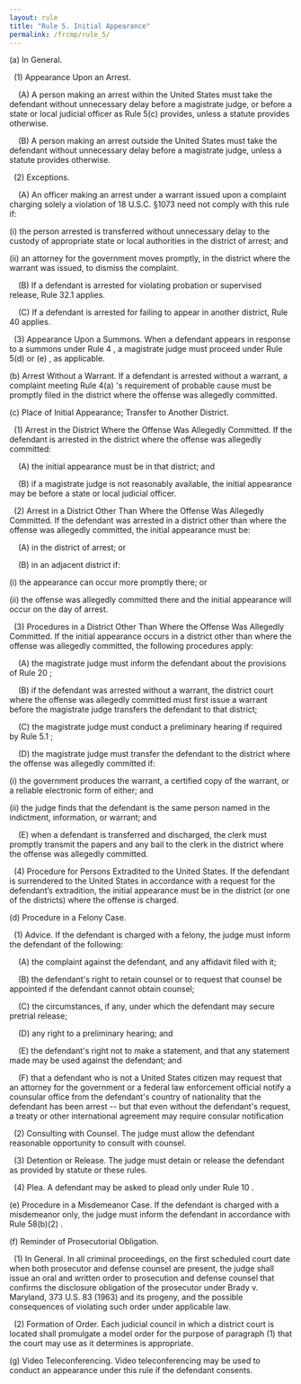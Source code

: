 ```yaml
---
layout: rule
title: "Rule 5. Initial Appearance"
permalink: /frcmp/rule_5/
---
```


(a) In General.


&nbsp;&nbsp;(1) Appearance Upon an Arrest.


&nbsp;&nbsp;&nbsp;&nbsp;(A) A person making an arrest within the United States must take the defendant without unnecessary delay before a magistrate judge, or before a state or local judicial officer as Rule 5(c) provides, unless a statute provides otherwise.


&nbsp;&nbsp;&nbsp;&nbsp;(B) A person making an arrest outside the United States must take the defendant without unnecessary delay before a magistrate judge, unless a statute provides otherwise.


&nbsp;&nbsp;(2) Exceptions.


&nbsp;&nbsp;&nbsp;&nbsp;(A) An officer making an arrest under a warrant issued upon a complaint charging solely a violation of 18 U.S.C. §1073 need not comply with this rule if:


(i) the person arrested is transferred without unnecessary delay to the custody of appropriate state or local authorities in the district of arrest; and


(ii) an attorney for the government moves promptly, in the district where the warrant was issued, to dismiss the complaint.


&nbsp;&nbsp;&nbsp;&nbsp;(B) If a defendant is arrested for violating probation or supervised release, Rule 32.1 applies.


&nbsp;&nbsp;&nbsp;&nbsp;(C) If a defendant is arrested for failing to appear in another district, Rule 40 applies.


&nbsp;&nbsp;(3) Appearance Upon a Summons. When a defendant appears in response to a summons under Rule 4 , a magistrate judge must proceed under Rule 5(d) or (e) , as applicable.


(b) Arrest Without a Warrant. If a defendant is arrested without a warrant, a complaint meeting Rule 4(a) 's requirement of probable cause must be promptly filed in the district where the offense was allegedly committed.


(c) Place of Initial Appearance; Transfer to Another District.


&nbsp;&nbsp;(1) Arrest in the District Where the Offense Was Allegedly Committed. If the defendant is arrested in the district where the offense was allegedly committed:


&nbsp;&nbsp;&nbsp;&nbsp;(A) the initial appearance must be in that district; and


&nbsp;&nbsp;&nbsp;&nbsp;(B) if a magistrate judge is not reasonably available, the initial appearance may be before a state or local judicial officer.


&nbsp;&nbsp;(2) Arrest in a District Other Than Where the Offense Was Allegedly Committed. If the defendant was arrested in a district other than where the offense was allegedly committed, the initial appearance must be:


&nbsp;&nbsp;&nbsp;&nbsp;(A) in the district of arrest; or


&nbsp;&nbsp;&nbsp;&nbsp;(B) in an adjacent district if:


(i) the appearance can occur more promptly there; or


(ii) the offense was allegedly committed there and the initial appearance will occur on the day of arrest.


&nbsp;&nbsp;(3) Procedures in a District Other Than Where the Offense Was Allegedly Committed. If the initial appearance occurs in a district other than where the offense was allegedly committed, the following procedures apply:


&nbsp;&nbsp;&nbsp;&nbsp;(A) the magistrate judge must inform the defendant about the provisions of Rule 20 ;


&nbsp;&nbsp;&nbsp;&nbsp;(B) if the defendant was arrested without a warrant, the district court where the offense was allegedly committed must first issue a warrant before the magistrate judge transfers the defendant to that district;


&nbsp;&nbsp;&nbsp;&nbsp;(C) the magistrate judge must conduct a preliminary hearing if required by Rule 5.1 ;


&nbsp;&nbsp;&nbsp;&nbsp;(D) the magistrate judge must transfer the defendant to the district where the offense was allegedly committed if:


(i) the government produces the warrant, a certified copy of the warrant, or a reliable electronic form of either; and


(ii) the judge finds that the defendant is the same person named in the indictment, information, or warrant; and


&nbsp;&nbsp;&nbsp;&nbsp;(E) when a defendant is transferred and discharged, the clerk must promptly transmit the papers and any bail to the clerk in the district where the offense was allegedly committed.


&nbsp;&nbsp;(4) Procedure for Persons Extradited to the United States. If the defendant is surrendered to the United States in accordance with a request for the defendant’s extradition, the initial appearance must be in the district (or one of the districts) where the offense is charged.


(d) Procedure in a Felony Case.


&nbsp;&nbsp;(1) Advice. If the defendant is charged with a felony, the judge must inform the defendant of the following:


&nbsp;&nbsp;&nbsp;&nbsp;(A) the complaint against the defendant, and any affidavit filed with it;


&nbsp;&nbsp;&nbsp;&nbsp;(B) the defendant's right to retain counsel or to request that counsel be appointed if the defendant cannot obtain counsel;


&nbsp;&nbsp;&nbsp;&nbsp;(C) the circumstances, if any, under which the defendant may secure pretrial release;


&nbsp;&nbsp;&nbsp;&nbsp;(D) any right to a preliminary hearing; and


&nbsp;&nbsp;&nbsp;&nbsp;(E) the defendant's right not to make a statement, and that any statement made may be used against the defendant; and


&nbsp;&nbsp;&nbsp;&nbsp;(F) that a defendant who is not a United States citizen may request that an attorney for the government or a federal law enforcement official notify a counsular office from the defendant's country of nationality that the defendant has been arrest -- but that even without the defendant's request, a treaty or other international agreement may require consular notification


&nbsp;&nbsp;(2) Consulting with Counsel. The judge must allow the defendant reasonable opportunity to consult with counsel.


&nbsp;&nbsp;(3) Detention or Release. The judge must detain or release the defendant as provided by statute or these rules.


&nbsp;&nbsp;(4) Plea. A defendant may be asked to plead only under Rule 10 .


(e) Procedure in a Misdemeanor Case. If the defendant is charged with a misdemeanor only, the judge must inform the defendant in accordance with Rule 58(b)(2) .


(f) Reminder of Prosecutorial Obligation.


&nbsp;&nbsp;(1) In General. In all criminal proceedings, on the first scheduled court date when both prosecutor and defense counsel are present, the judge shall issue an oral and written order to prosecution and defense counsel that confirms the disclosure obligation of the prosecutor under Brady v. Maryland, 373 U.S. 83 (1963) and its progeny, and the possible consequences of violating such order under applicable law.


&nbsp;&nbsp;(2) Formation of Order. Each judicial council in which a district court is located shall promulgate a model order for the purpose of paragraph (1) that the court may use as it determines is appropriate.


(g) Video Teleconferencing. Video teleconferencing may be used to conduct an appearance under this rule if the defendant consents.